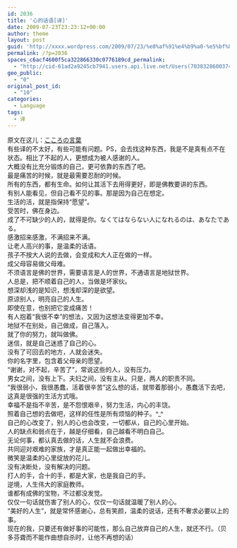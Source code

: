 ```yaml
---
id: 2036
title: '心的话语[译]'
date: 2009-07-23T23:23:12+00:00
author: theme
layout: post
guid: 'http://xxxx.wordpress.com/2009/07/23/%e8%af%91%e4%b9%a0-%e5%bf%83%e7%9a%84%e8%af%9d%e8%af%ad'
permalink: /?p=2036
spaces_c6acf4600f5ca322866330c0776189cd_permalink:
  - "http://cid-61ad2a9245cb7941.users.api.live.net/Users(7038328600374507841)/Blogs('61AD2A9245CB7941!102')/Entries('61AD2A9245CB7941!569')?authkey=!Hd3VViAwyA%24"
geo_public:
  - "0"
original_post_id:
  - "10"
categories:
  - Language
tags:
  - 译
---
```

<div id="msgcns!61AD2A9245CB7941!569" class="bvMsg">
  原文在这儿：<a href="http://www1.ocn.ne.jp/~jyosyoji/sub5.htm">こころの言葉</a><br /> 有些译的不太好，有些可能有问题。PS，会去找这种东西，我是不是真有点不在状态。相比了不起的人，更想成为被人感谢的人。<br /> 大概没有比充分锻炼的自己，更可依靠的东西了吧。<br /> 最是痛苦的时候，就是最需要忍耐的时候。<br /> 所有的东西，都有生命。如何让其活下去用得更好，即是佛教要讲的东西。<br /> 有别人能看见，但自己看不见的事。那是因为自己在想定。<br /> 生活的活，就是指保持“愿望”。<br /> 受苦时，佛在身边。<br /> 成了不可缺少的人的，就得是你。なくてはならない人になれるのは、あなたである。<br /> 感激招来感激，不满招来不满。<br /> 让老人高兴的事，是温柔的话语。<br /> 孩子不按大人说的去做，会变成和大人正在做的一样。<br /> 成父母容易做父母难。<br /> 不须语言是佛的世界，需要语言是人的世界，不通语言是地狱世界。<br /> 人总是，把不顺着自己的人，当做是坏家伙。<br /> 想深却浅的是知识，想浅却深的是欲望。<br /> 原谅别人，明亮自己的人生。<br /> 即使在意，也别把它变成痛苦！<br /> 有人抱着“我很不幸”的想法，又因为这想法变得更加不幸。<br /> 地狱不在别处，自己做成，自己落入。<br /> 就了你的努力，就叫做佛。<br /> 迷信，就是自己迷惑了自己的心。<br /> 没有了可回去的地方，人就会迷失。<br /> 你的名字里，包含着父母亲的愿望。<br /> “谢谢，对不起，辛苦了”，常说这些的人，没有压力。<br /> 男女之间，没有上下。夫妇之间，没有主从。只是，两人的职责不同。<br /> “我很弱小，我很愚蠢，活着很辛苦”这么想的话，就带着那弱小，愚蠢活下去吧，这真是很强的生活方式哦。<br /> 幸福不是指不辛苦，是不怨恨艰辛，努力生活，内心的丰饶。<br /> 照着自己想的去做吧，这样的任性是所有烦恼的种子。^_^<br /> 自己的心改变了，别人的心也会改变，一切都从，自己的心里开始。<br /> 人的缺点和弱点在于，越是仔细看，自己越看不明白自己。<br /> 无论何事，都认真去做的话，人生就不会浪费。<br /> 共同迎对艰难的家族，才是真正能一起做出幸福的。<br /> 微笑是温柔的心里绽放的花儿。<br /> 没有决断处，没有解决的问题。<br /> 打人的手，合十的手，都是大家，也是我自己的手。<br /> 逆境，人生伟大的家庭教师。<br /> 谁都有成佛的宝物，不过都没发觉。<br /> 仅仅一句话就伤害了别人的心，仅仅一句话就温暖了别人的心。<br /> “美好的人生”，就是常怀感谢心，总有笑颜，温柔的说话，还有不奢求必要以上的事。<br /> 现在的我，只要还有做好事的可能性，那么自己放弃自己的人生，就还不行。（贝多芬聋而不能作曲想自杀时，让他不再想的话）</p>
</div>